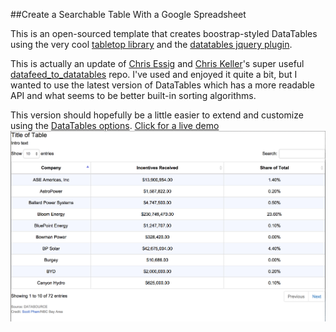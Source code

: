 ##Create a Searchable Table With a Google Spreadsheet

This is an open-sourced template that creates boostrap-styled DataTables using the very cool [tabletop library](https://github.com/jsoma/tabletop) and the [datatables jquery plugin](http://datatables.net/).

This is actually an update of [Chris Essig](https://twitter.com/CourierEssig) and [Chris Keller](https://twitter.com/ChrisLKeller)'s super useful [datafeed_to_datatables](https://github.com/chrislkeller/projects.chrislkeller.com/tree/master/demos/datafeed_to_datatables) repo. I've used and enjoyed it quite a bit, but I wanted to use the latest version of DataTables which has a more readable API and what seems to be better built-in sorting algorithms. 

This version should hopefully be a little easier to extend and customize using the [DataTables options](http://datatables.net/reference/option/).
[Click for a live demo](http://scottpham.github.io/tabletop-to-datatables/)
![](demo.png)
